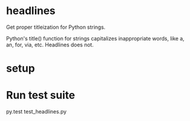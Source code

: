 # headlines
Get proper titleization for Python strings.

Python's title() function for strings capitalizes inappropriate words, like a, an, for, via, etc. Headlines does not.

# setup

# Run test suite
py.test test_headlines.py
